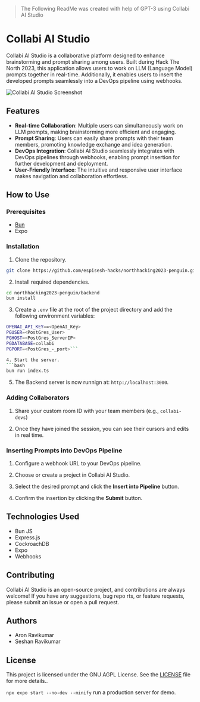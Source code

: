 > The Following ReadMe was created with help of GPT-3 using Collabi AI Studio
# Collabi AI Studio

Collabi AI Studio is a collaborative platform designed to enhance brainstorming and prompt sharing among users. Built during Hack The North 2023, this application allows users to work on LLM (Language Model) prompts together in real-time. Additionally, it enables users to insert the developed prompts seamlessly into a DevOps pipeline using webhooks.
                                                                                                                        
![Collabi AI Studio Screenshot](screenshot.png)
## Features
- **Real-time Collaboration**: Multiple users can simultaneously work on LLM prompts, making brainstorming more efficient and engaging.
- **Prompt Sharing**: Users can easily share prompts with their team members, promoting knowledge exchange and idea generation.
- **DevOps Integration**: Collabi AI Studio seamlessly integrates with DevOps pipelines through webhooks, enabling prompt insertion for further development and deployment.
- **User-Friendly Interface**: The intuitive and responsive user interface makes navigation and collaboration effortless.
                                                                                                                        
## How to Use

### Prerequisites
- [Bun](https://bun.sh)
- Expo
### Installation
1. Clone the repository.
```bash
git clone https://github.com/espisesh-hacks/northhacking2023-penguin.git
```
2. Install required dependencies.
```bash
cd northhacking2023-penguin/backend
bun install
```

3. Create a `.env` file at the root of the project directory and add the following environment variables:
```bash
OPENAI_API_KEY==<OpenAI_Key>
PGUSER=<PostGres_User>
PGHOST=<PostGres_ServerIP>
PGDATABASE=collabi
PGPORT=<PostGres_-_port>```

4. Start the server.
```bash
bun run index.ts
```

5. The Backend server is now runnign at: `http://localhost:3000`.

### Adding Collaborators

1. Share your custom room ID with your team members (e.g., `collabi-devs`)

2. Once they have joined the session, you can see their cursors and edits in real time.

### Inserting Prompts into DevOps Pipeline
1. Configure a webhook URL to your DevOps pipeline.

2. Choose or create a project in Collabi AI Studio.

3. Select the desired prompt and click the **Insert into Pipeline** button.

4. Confirm the insertion by clicking the **Submit** button.

## Technologies Used

- Bun JS
- Express.js
- CockroachDB
- Expo
- Webhooks

## Contributing

Collabi AI Studio is an open-source project, and contributions are always welcome! If you have any suggestions, bug repo
rts, or feature requests, please submit an issue or open a pull request.

## Authors

- Aron Ravikumar
- Seshan Ravikumar

## License

This project is licensed under the GNU AGPL License. See the [LICENSE](LICENSE) file for more details..


`npx expo start --no-dev --minify` run a production server for demo.